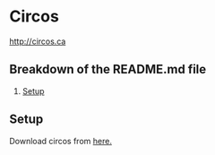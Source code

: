 # Circos

http://circos.ca

## Breakdown of the README.md file
1. [Setup](#Setup)

## Setup
Download circos from [here.](http://circos.ca/software/download/circos/)
